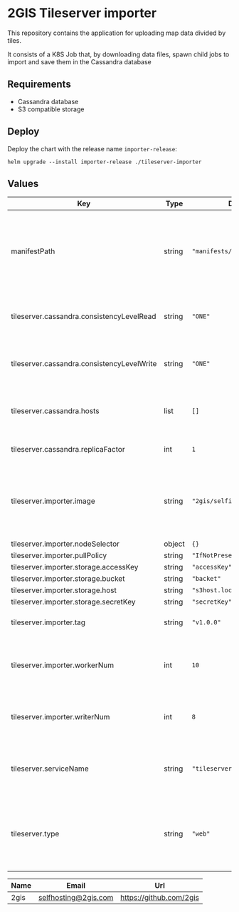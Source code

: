 # 2GIS Tileserver importer

This repository contains the application for uploading map data divided by tiles.

It consists of a K8S Job that, by downloading data files, spawn child jobs to import and save them in the Cassandra database

## Requirements

- Cassandra database
- S3 compatible storage

## Deploy

Deploy the chart with the release name `importer-release`:

``` shell
helm upgrade --install importer-release ./tileserver-importer
```

## Values

| Key | Type | Default | Description |
|-----|------|---------|-------------|
| manifestPath | string | `"manifests/1635402744.json"` | Path to the manifest in S3-like storage. The manifest is downloaded via the dgctl utility |
| tileserver.cassandra.consistencyLevelRead | string | `"ONE"` | Consistency level for database read queries |
| tileserver.cassandra.consistencyLevelWrite | string | `"ONE"` | Consistency level for database write queries |
| tileserver.cassandra.hosts | list | `[]` | List of available Cassandra database nodes |
| tileserver.cassandra.replicaFactor | int | `1` | Replication factor for Cassandra |
| tileserver.importer.image | string | `"2gis/selfimporter"` | The path to the docker image. Must have a path to your private docker registry |
| tileserver.importer.nodeSelector | object | `{}` |  |
| tileserver.importer.pullPolicy | string | `"IfNotPresent"` |  |
| tileserver.importer.storage.accessKey | string | `"accessKey"` |  |
| tileserver.importer.storage.bucket | string | `"backet"` |  |
| tileserver.importer.storage.host | string | `"s3host.local"` |  |
| tileserver.importer.storage.secretKey | string | `"secretKey"` |  |
| tileserver.importer.tag | string | `"v1.0.0"` | Tag with application version |
| tileserver.importer.workerNum | int | `10` | Number of parallel import processes (spawned jobs) |
| tileserver.importer.writerNum | int | `8` | Number of write processes per import process |
| tileserver.serviceName | string | `"tileserver-api"` | The ID of the service, it is used to search block in the manifest |
| tileserver.type | string | `"web"` | The type of data being uploaded. Can have one of the values: web, native, raster |

| Name | Email | Url |
| ---- | ------ | --- |
| 2gis | selfhosting@2gis.com | https://github.com/2gis |
